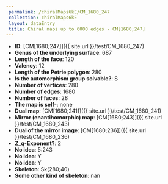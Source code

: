 ```yaml
--- 
 permalink: /chiralMaps6kE/CM_1680_247 
 collection: chiralMaps6kE
 layout: dataEntry
 title: Chiral maps up to 6000 edges - CM[1680;247]
---
```


- **ID**: [CM[1680;247]]({{ site.url }}/test/CM_1680_247)
- **Genus of the underlying surface**: 687
- **Length of the face**: 120
- **Valency**: 12
- **Length of the Petrie polygon**: 280
- **Is the automorphism group solvable?**: S
- **Number of vertices**: 280
- **Number of edges**: 1680
- **Number of faces**: 28
- **The map is self-**: none
- **Dual map**: [CM[1680;241]]({{ site.url }}/test/CM_1680_241)
- **Mirror (enantihomorphic) map**: [CM[1680;243]]({{ site.url }}/test/CM_1680_243)
- **Dual of the mirror image**: [CM[1680;236]]({{ site.url }}/test/CM_1680_236)
- **Z_q-Exponent?**: 2
- **No idea**:  5:243
- **No idea**: Y
- **No idea**: Y
- **Skeleton**: Sk(280;40)
- **Some other kind of skeleton**: nan
